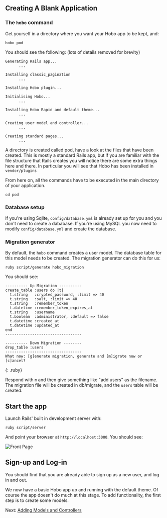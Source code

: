 ## Creating A Blank Application

### The `hobo` command

Get yourself in a directory where you want your Hobo app to be kept, and:

    hobo pod
    
You should see the following: (lots of details removed for brevity)

    Generating Rails app...
          ...
          
    Installing classic_pagination
          ...
          
    Installing Hobo plugin...

    Initialising Hobo...
          ...

    Installing Hobo Rapid and default theme...
          ...

    Creating user model and controller...
          ...

    Creating standard pages...
          ...
          
          
A directory is created called pod, have a look at the files that have been created. This is mostly a standard Rails app, but if you are familiar with the file structure that Rails creates you will notice there are some extra things here and there. In particular you will see that Hobo has been installed in `vendor/plugins`

From here on, all the commands have to be executed in the main directory of your application.

    cd pod

### Database setup

If you're using Sqlite, `config/database.yml` is already set up for you and you don't need to create a dababase. If you're using MySQL you now need to modify `config/database.yml` and create the database.

### Migration generator
    
By default, the `hobo` command creates a user model. The database table for this model needs to be created. The migration generator can do this for us:

    ruby script/generate hobo_migration
    
You should see:

    ---------- Up Migration ----------
    create_table :users do |t|
      t.string   :crypted_password, :limit => 40
      t.string   :salt, :limit => 40
      t.string   :remember_token
      t.datetime :remember_token_expires_at
      t.string   :username
      t.boolean  :administrator, :default => false
      t.datetime :created_at
      t.datetime :updated_at
    end
    ----------------------------------

    ---------- Down Migration --------
    drop_table :users
    ----------------------------------
    What now: [g]enerate migration, generate and [m]igrate now or [c]ancel?
{: .ruby}
    
Respond with `m` and then give something like "add users" as the filename. The migration file will be created in db/migrate, and the `users` table will be created.

  
## Start the app

Launch Rails' built in development server with:

    ruby script/server
    
And point your browser at `http://localhost:3000`. You should see:

![Front Page](images/front-page.png)

## Sign-up and Log-in

You should find that you are already able to sign up as a new user, and log in and out.

We now have a basic Hobo app up and running with the default theme. Of course the app doesn't do much at this stage. To add functionality, the first step is to create some models.

Next: [Adding Models and Controllers](23-models-controllers.html)